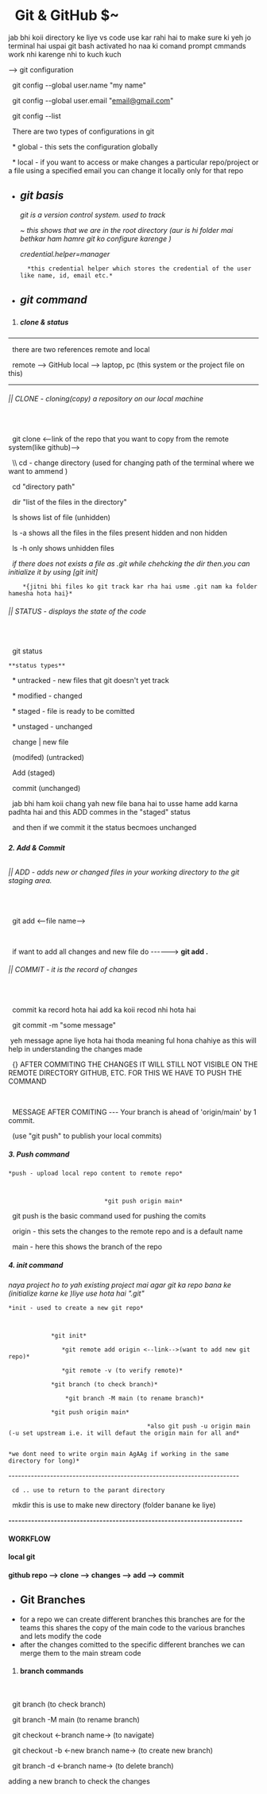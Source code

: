 #                   	Git \& GitHub $~



jab bhi koii directory ke liye vs code use kar rahi hai to make sure ki yeh jo terminal hai uspai git bash activated ho naa ki comand prompt cmmands work nhi karenge nhi to kuch kuch



--> git configuration



     git config --global user.name "my name"

     git config --global user.email "email@gmail.com"

     git config --list



&nbsp;	There are two types of configurations in git

&nbsp;		\* global - this sets the configuration globally

&nbsp;		\* local - if you want to access or make changes a particular repo/project or a file using a specified email you can change it locally only for that repo

* ## *git basis*



	*git is a version control system. used to track*



	*~ this shows that we are in the root directory (aur is hi folder mai bethkar ham hamre git ko configure karenge )*



	*credential.helper=manager*

		*this credential helper which stores the credential of the user like name, id, email etc.*



* ## *git command*



##### 

1. ##### *clone \& status*



-----------------------------------------------------------------------------------------

 	there are two references remote and local

                       remote --> GitHub
	local --> laptop, pc (this system or the project file on this)

-----------------------------------------------------------------------------------------



###### ||  CLONE - cloning(copy) a repository on our local machine

 

                  git clone <--link of the repo that you want to copy from the remote system(like github)-->



     \\\\ cd - change directory (used for changing path of the terminal where we want to ammend )

                               cd "directory path"

                               dir "list of the files in the directory"

                               ls shows list of file (unhidden)

                               ls -a  shows all the files in the files present hidden and non hidden

                               ls -h only shows unhidden files

              *if there does not exists a file as .git while chehcking the dir then.you can initialize it 														by using \[git init]*

        *{jitni bhi files ko git track kar rha hai usme .git nam ka folder hamesha hota hai}*







###### || STATUS - displays the state of the code

 

                   git status



	**status types**

&nbsp;		\* untracked - new files that git doesn't yet track

&nbsp;		\* modified - changed

&nbsp;		\* staged - file is ready to be comitted

&nbsp;		\* unstaged - unchanged



&nbsp;	change | new file 

&nbsp;	(modifed)    (untracked)

&nbsp;      	     Add (staged)

&nbsp;         commit (unchanged)



     jab bhi ham koii chang yah new file bana hai to usse hame add karna padhta hai and this ADD commes in the "staged" status

&nbsp;	and then if we commit it the status becmoes unchanged 



#####  

##### *2. Add \& Commit*

######  

###### || ADD - adds new or changed files in your working directory to the git staging area.

&nbsp;              

&nbsp;                         git add <--file name-->

&nbsp;    

&nbsp;   if want to add all changes and new file do 	    ------>	**git add .** 



###### || COMMIT - it is the record of changes 

&nbsp;

&nbsp;	commit ka record hota hai add ka koii recod nhi hota hai



&nbsp;                        git commit -m "some message"



&nbsp;yeh message apne liye hota hai thoda meaning ful hona chahiye as this will help in understanding the changes made 



&nbsp;	 {} AFTER COMMITING THE CHANGES IT WILL STILL NOT VISIBLE ON THE REMOTE DIRECTORY GITHUB, ETC. FOR THIS WE HAVE TO PUSH THE COMMAND 

&nbsp;   

&nbsp;	             MESSAGE AFTER COMITING  ---      Your branch is ahead of 'origin/main' by 1 commit.

&nbsp;                                                      (use "git push" to publish your local commits)



##### *3. Push command* 

  

	*push - upload local repo content to remote repo* 



                               *git push origin main*



&nbsp;	git push is the basic command used for pushing the comits

&nbsp;	origin - this sets the changes to the remote repo and is a default name 

&nbsp;	main - here this shows the branch of the repo



##### *4. init command*



*naya project ho to yah existing project mai agar git ka repo bana ke (initialize karne ke )liye use hota hai ".git"*

	*init - used to create a new git repo*

			

				*git init* 

			       *git remote add origin <--link-->(want to add new git repo)*

			       *git remote -v (to verify remote)*

  				*git branch (to check branch)*

     				*git branch -M main (to rename branch)*

				*git push origin main*

                                           *also git push -u origin main (-u set upstream i.e. it will defaut the origin main for all and* 

                                                                           *we dont need to write orgin main AgAAg if working in the same directory for long)*





*------------------------------------------------------------------------*

     cd .. use to return to the parant directory 

&nbsp;    mkdir this is use to make new directory (folder banane ke liye)

**------------------------------------------------------------------------**



#### **WORKFLOW** 

####   **local git**

####      github repo --> clone --> changes --> add --> commit





## 

* ## Git Branches 
* for a repo we can create different branches this branches are for the teams this shares the copy of the main code to the various branches and lets modify the code 
* after the changes comitted to the specific different branches we can merge them to the main stream code 



#### 

1. #### branch commands

&nbsp;  

&nbsp;       git branch  (to check branch)

&nbsp;       git branch -M main (to rename branch)

&nbsp;       git checkout <-branch name-> (to navigate)

&nbsp;       git checkout -b <-new branch name-> (to create new branch)

&nbsp;       git branch -d <-branch name-> (to delete branch)





adding a new branch to check the changes 

